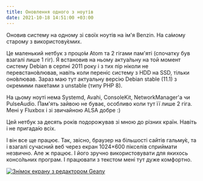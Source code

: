 ```yaml
---
title: Оновлення одного з ноутів
date: 2021-10-18 14:51:00 +03:00
---
```


Оновив систему на одному зі своїх ноутів на ім'я Benzin. На са́мому старому з використову́ємих.

Це маленький нетбук з процо́м Atom та 2 гігами пам'яті (спочатку був взагалі лише 1 гіг). Я встановив на ньому актуа́льну на той момент систему Debian в серпні 2011 року і з тих пір ніколи не перевстано́влював, навіть коли переніс систему з HDD на SSD, тільки оно́влював. Зараз маю тут актуальну версію Debian stable (11.1) з окремими паке́тами з unstable (типу PHP 8).

На цьому ноуті нема Systemd, Avahi, ConsoleKit, NetworkManager'а чи PulseAudio. Пам'ять зайвою не буває, особливо коли тут її лише 2 гіга. Мені у Fluxbox і зі звичайною ALSA добре :)

Цей нетбук за десять років подорожував зі мною до різних країн. Навіть і не пригада́ю всіх.

І він все ще працює. Так, звісно, браузер на більшості сайтів гальму́є, та і взагалі сучасний веб через екран 1024×600 пікселів сприймати незвично. Але ж працює. І його зручно використовувати для якихось консо́льних програм. І працювати з текстом мені тут дуже комфортно.

[![Знімок екрану з редактором Geany](/uploads/benzin-geany.png)](/uploads/benzin-geany.png)
